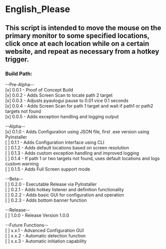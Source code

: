 # English_Please  

## This script is intended to move the mouse on the primary monitor to some specified locations, click once at each location while on a certain website, and repeat as necessary from a hotkey trigger.  

### Build Path:  
  
--Pre-Alpha--  
[x] 0.0.1 - Proof of Concept Build  
[x] 0.0.2 - Adds Screen Scan to locate path 2 target  
[x] 0.0.3 - Adjusts pyautogui pause to 0.01 vice 0.1 seconds  
[x] 0.0.4 - Adds Screen Scan for path 1 target and wait if path1 or path2 targets not found  
[x] 0.0.5 - Adds exception handling and logging output  
  
--Alpha--  
[x] 0.1.0 - Adds Configuration using JSON file, first .exe version using PyInstaller  
[ ] 0.1.1 - Adds Configuration Interface using CLI  
[ ] 0.1.2 - Adds default locations based on screen resolution  
[ ] 0.1.3 - Adds custom exception handling and improved logging  
[ ] 0.1.4 - If path 1 or two targets not found, uses default locations and logs custom warning  
[ ] 0.1.5 - Adds Full Screen support mode  
  
--Beta--  
[ ] 0.2.0 - Executable Release via PyInstaller  
[ ] 0.2.1 - Adds hotkey listener and definition functionality  
[ ] 0.2.2 - Adds basic GUI for configuration and operation  
[ ] 0.2.3 - Adds bottom banner function  
  
--Release--  
[ ] 1.0.0 - Release Version 1.0.0  

--Future Functions--  
[ ] x.x.1 - Advanced Configuration GUI  
[ ] x.x.2 - Automatic detection function  
[ ] x.x.3 - Automatic initiation capability  
